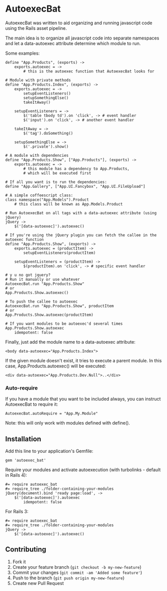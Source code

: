 # AutoexecBat

AutoexecBat was written to aid organizing and running javascript code using the Rails asset pipeline.

The main idea is to organize all javascript code into separate namespaces and let a data-autoexec attribute determine which module to run.

Some examples:

    define "App.Products", (exports) ->
        exports.autoexec = ->
            # this is the autoexec function that AutoexecBat looks for

    # Module with private methods
    define "App.Products.Index", (exports) ->
        exports.autoexec = ->
            setupEventListeners()
            setupSomethingElse()
            takeItAway()

        setupEventListeners = ->
            $('table tbody td').on 'click', -> # event handler
            $('input').on 'click', -> # another event handler

        takeItAway = ->
            $('tag').doSomething()

        setupSomethingElse = ->
            $('.private').show()

    # A module with dependencies
    define "App.Products.Show", ["App.Products"], (exports) ->
        exports.autoexec = ->
            # this module has a dependency to App.Products,
            # which will be executed first

    # If all you want is to run the dependencies:
    define "App.Gallery", ["App.UI.Fancybox", "App.UI.FileUpload"]

    # A simple coffeescript class:
    class namespace("App.Models").Product
        # this class will be known as App.Models.Product

    # Run AutoexecBat on all tags with a data-autoexec attribute (using jQuery)
    jQuery ->
        $('[data-autoexec]').autoexec()

    # If you're using the jQuery plugin you can fetch the callee in the autoexec function
    define "App.Products.Show", (exports) ->
        exports.autoexec = (productItem) ->
            setupEventListeners(productItem)

        setupEventListeners = (productItem) ->
            $(productItem).on 'click', -> # specific event handler

    # y u no got jquery?
    # Run it manually or use whatever
    AutoexecBat.run "App.Products.Show"
    # or
    App.Products.Show.autoexec()

    # To push the callee to autoexec
    AutoexecBat.run "App.Products.Show", productItem
    # or
    App.Products.Show.autoexec(productItem)

    # If you want modules to be autoexec'd several times
    App.Products.Show.autoexec
        idempotent: false

Finally, just add the module name to a data-autoexec attribute:

    <body data-autoexec="App.Products.Index">

If the given module doesn't exist, it tries to execute a parent module.
In this case, App.Products.autoexec() will be executed:

    <div data-autoexec="App.Products.Dev.Null">..</div>

### Auto-require

If you have a module that you want to be included always, you can instruct AutoexecBat to require it:

    AutoexecBat.autoRequire = "App.My.Module"

Note: this will only work with modules defined with define().

## Installation

Add this line to your application's Gemfile:

    gem 'autoexec_bat'

Require your modules and activate autoexecution (with turbolinks - default in Rails 4):

    #= require autoexec_bat
    #= require_tree ./folder-containing-your-modules
    jQuery(document).bind 'ready page:load', ->
        $('[data-autoexec]').autoexec
            idempotent: false

For Rails 3:

    #= require autoexec_bat
    #= require_tree ./folder-containing-your-modules
    jQuery ->
        $('[data-autoexec]').autoexec()

## Contributing

1. Fork it
2. Create your feature branch (`git checkout -b my-new-feature`)
3. Commit your changes (`git commit -am 'Added some feature'`)
4. Push to the branch (`git push origin my-new-feature`)
5. Create new Pull Request
